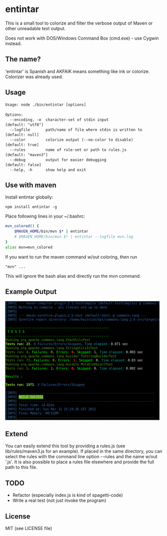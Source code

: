 # entintar

This is a small tool to colorize and filter the verbose output of Maven or other unreadable text output.

Does not work with DOS/Windows Command Box (cmd.exe) - use Cygwin instead.

## The name?

'entintar' is Spanish and AKFAIK means something like ink or colorize. Colorizer was already used.

## Usage

```
Usage: node ./bin/entintar [options]

Options:
  --encoding, -e  character-set of stdin input                 [default: "utf8"]
  --logfile       path/name of file where stdin is written to  [default: null]
  --color         colorize output (--no-color to disable)      [default: true]
  --rules         name of rule-set or path to rules.js         [default: "maven3"]
  --debug         output for easier debugging                  [default: false]
  --help, -h      show help and exit
```

## Use with maven

Install entintar globally:

    npm install entintar -g

Place following lines in your ~/.bashrc:

```bash
mvn_colored() {
    $MAVEN_HOME/bin/mvn $* | entintar
    # $MAVEN_HOME/bin/mvn $* | entintar --logfile mvn.log
}
alias mvn=mvn_colored
```

If you want to run the maven command w/out coloring, then run

    "mvn" ...

This will ignore the bash alias and directly run the mvn command.

## Example Output

![example output](maven-colored.png)

## Extend

You can easily extend this tool by providing a rules.js (see lib/rules/maven3.js for an example).
If placed in the same directory, you can select the rules with the command line option --rules and the name
w/out '.js'.
It is also possible to place a rules file elsewhere and provide the full path to this file.

## TODO

  * Refactor (especially index.js is kind of spagetti-code)
  * Write a real test (not just invoke the program)

## License

MIT (see LICENSE file)

